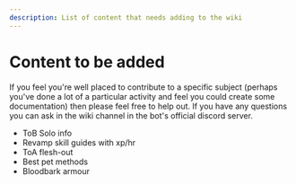 ```yaml
---
description: List of content that needs adding to the wiki
---
```


# Content to be added

If you feel you're well placed to contribute to a specific subject (perhaps you've done a lot of a particular activity and feel you could create some documentation) then please feel free to help out. If you have any questions you can ask in the wiki channel in the bot's official discord server.

* ToB Solo info
* Revamp skill guides with xp/hr
* ToA flesh-out
* Best pet methods
* Bloodbark armour
